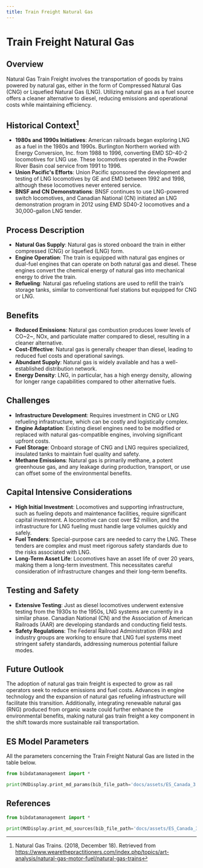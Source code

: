 ```yaml
---
title: Train Freight Natural Gas
---
```


# Train Freight Natural Gas

## Overview

Natural Gas Train Freight involves the transportation of goods by trains powered by natural gas, either in the form of
Compressed Natural Gas (CNG) or Liquefied Natural Gas (LNG). Utilizing natural gas as a fuel source offers a cleaner
alternative to diesel, reducing emissions and operational costs while maintaining efficiency.

## Historical Context[^1]

- **1980s and 1990s Initiatives**: American railroads began exploring LNG as a fuel in the 1980s and 1990s. Burlington
  Northern worked with Energy Conversion, Inc. from 1988 to 1996, converting EMD SD-40-2 locomotives for LNG use. These
  locomotives operated in the Powder River Basin coal service from 1991 to 1996.
- **Union Pacific's Efforts**: Union Pacific sponsored the development and testing of LNG locomotives by GE and EMD
  between 1992 and 1998, although these locomotives never entered service.
- **BNSF and CN Demonstrations**: BNSF continues to use LNG-powered switch locomotives, and Canadian National (CN)
  initiated an LNG demonstration program in 2012 using EMD SD40-2 locomotives and a 30,000-gallon LNG tender.

## Process Description

- **Natural Gas Supply**: Natural gas is stored onboard the train in either compressed (CNG) or liquefied (LNG) form.
- **Engine Operation**: The train is equipped with natural gas engines or dual-fuel engines that can operate on both
  natural gas and diesel. These engines convert the chemical energy of natural gas into mechanical energy to drive the
  train.
- **Refueling**: Natural gas refueling stations are used to refill the train’s storage tanks, similar to conventional
  fuel stations but equipped for CNG or LNG.

## Benefits

- **Reduced Emissions**: Natural gas combustion produces lower levels of CO~2~, NOx, and particulate matter compared to
  diesel, resulting in a cleaner alternative.
- **Cost-Effective**: Natural gas is generally cheaper than diesel, leading to reduced fuel costs and operational
  savings.
- **Abundant Supply**: Natural gas is widely available and has a well-established distribution network.
- **Energy Density**: LNG, in particular, has a high energy density, allowing for longer range capabilities compared to
  other alternative fuels.

## Challenges

- **Infrastructure Development**: Requires investment in CNG or LNG refueling infrastructure, which can be costly and
  logistically complex.
- **Engine Adaptation**: Existing diesel engines need to be modified or replaced with natural gas-compatible engines,
  involving significant upfront costs.
- **Fuel Storage**: Onboard storage of CNG and LNG requires specialized, insulated tanks to maintain fuel quality and
  safety.
- **Methane Emissions**: Natural gas is primarily methane, a potent greenhouse gas, and any leakage during production,
  transport, or use can offset some of the environmental benefits.

## Capital Intensive Considerations

- **High Initial Investment**: Locomotives and supporting infrastructure, such as fueling depots and maintenance
  facilities, require significant capital investment. A locomotive can cost over $2 million, and the infrastructure for
  LNG fueling must handle large volumes quickly and safely.
- **Fuel Tenders**: Special-purpose cars are needed to carry the LNG. These tenders are complex and must meet rigorous
  safety standards due to the risks associated with LNG.
- **Long-Term Asset Life**: Locomotives have an asset life of over 20 years, making them a long-term investment. This
  necessitates careful consideration of infrastructure changes and their long-term benefits.

## Testing and Safety

- **Extensive Testing**: Just as diesel locomotives underwent extensive testing from the 1930s to the 1950s, LNG systems
  are currently in a similar phase. Canadian National (CN) and the Association of American Railroads (AAR) are
  developing standards and conducting field tests.
- **Safety Regulations**: The Federal Railroad Administration (FRA) and industry groups are working to ensure that LNG
  fuel systems meet stringent safety standards, addressing numerous potential failure modes.

## Future Outlook

The adoption of natural gas train freight is expected to grow as rail operators seek to reduce emissions and fuel costs.
Advances in engine technology and the expansion of natural gas refueling infrastructure will facilitate this transition.
Additionally, integrating renewable natural gas (RNG) produced from organic waste could further enhance the
environmental benefits, making natural gas train freight a key component in the shift towards more sustainable rail
transportation.

## ES Model Parameters

All the parameters concerning the Train Freight Natural Gas are listed in the table
below.

```python exec="on"
from bibdatamanagement import *

print(MdDisplay.print_md_params(bib_file_path='docs/assets/ES_Canada_3.bib', filter_entry='TRAIN_FREIGHT_NG'))
```

## References

```python exec="on"
from bibdatamanagement import *

print(MdDisplay.print_md_sources(bib_file_path='docs/assets/ES_Canada_3.bib', filter_entry='TRAIN_FREIGHT_NG'))
```

[^1]: Natural Gas Trains. (2018, December 18). Retrieved
from https://www.wearethepractitioners.com/index.php/topics/art-analysis/natural-gas-motor-fuel/natural-gas-trains
